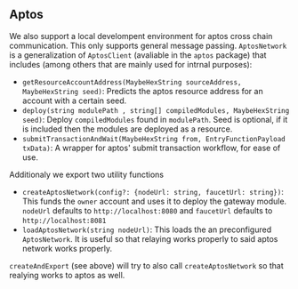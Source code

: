 ## Aptos

We also support a local develompent environment for aptos cross chain communication. This only supports general message passing. `AptosNetwork` is a generalization of `AptosClient` (avaliable in the `aptos` package) that includes (among others that are mainly used for intrnal purposes):

- `getResourceAccountAddress(MaybeHexString sourceAddress, MaybeHexString seed)`: Predicts the aptos resource address for an account with a certain seed.
- `deploy(string modulePath , string[] compiledModules, MaybeHexString seed)`: Deploy `compiledModules` found in `modulePath`. Seed is optional, if it is included then the modules are deployed as a resource.
- `submitTransactionAndWait(MaybeHexString from, EntryFunctionPayload txData)`: A wrapper for aptos' submit transaction workflow, for ease of use.

Additionaly we export two utility functions

- `createAptosNetwork(config?: {nodeUrl: string, faucetUrl: string})`: This funds the `owner` account and uses it to deploy the gateway module. `nodeUrl` defaults to `http://localhost:8080` and `faucetUrl` defaults to `http://localhost:8081`
- `loadAptosNetwork(string nodeUrl)`: This loads the an preconfigured `AptosNetwork`. It is useful so that relaying works properly to said aptos network works properly.

`createAndExport` (see above) will try to also call `createAptosNetwork` so that realying works to aptos as well.
